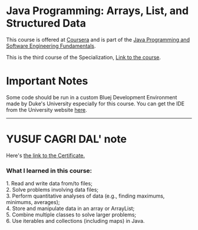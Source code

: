 # Java Programming: Arrays, List, and Structured Data
This course is offered at <a href="https://www.coursera.org">Coursera</a> and is part of the <a href="https://www.coursera.org/specializations/java-programming">Java Programming and Software Engineering Fundamentals</a>.

This is the third course of the Specialization, <a href="https://www.coursera.org/learn/java-programming-arrays-lists-data?specialization=java-programming">Link to the course</a>.

# Important Notes

Some code should be run in a custom Bluej Development Environment made by Duke's University especially for this course. You can get the IDE from the University website <a href="http://www.dukelearntoprogram.com/downloads/bluej.php?course=2">here</a>.

<hr>

# YUSUF CAGRI DAL' note
 Here's <a href="https://www.coursera.org/account/accomplishments/verify/WJ4PTJ4PVNSQ">the link to the Certificate.</a>

<h3>What I learned in this course:</h3>
1. Read and write data from/to files;<br/>
2. Solve problems involving data files;<br/>
3. Perform quantitative analyses of data (e.g., finding maximums, minimums, averages); <br/>
4. Store and manipulate data in an array or ArrayList;<br/>
5. Combine multiple classes to solve larger problems;<br/>
6. Use iterables and collections (including maps) in Java.<br/>
